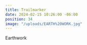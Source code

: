 ```yaml
---
title: Trailmarker
date: 2024-02-15 10:26:00 -06:00
position: 34
image: "/uploads/EARTH%20WORK.jpg"
---
```


Earthwork